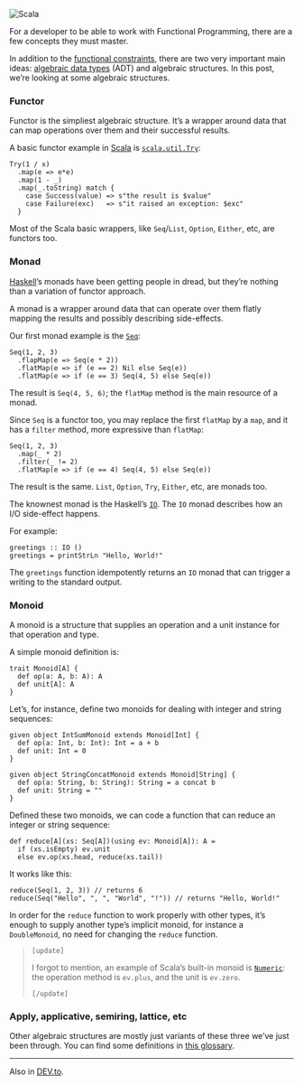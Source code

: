 ![Scala](//cacilhas.info/img/scala.png)

For a developer to be able to work with Functional Programming, there are a few concepts they must master.

In addition to the [functional constraints](/2019/09/lies-they-told-you.html), there are two very important main ideas: [algebraic data types](/2020/10/type-isomorphism.html) (ADT) and algebraic structures. In this post, we’re looking at some algebraic structures.

### Functor

Functor is the simpliest algebraic structure. It’s a wrapper around data that can map operations over them and their successful results.

A basic functor example in [Scala](https://www.scala-lang.org/) is [`scala.util.Try`](https://www.scala-lang.org/api/current/scala/util/Try.html):

    Try(1 / x)
      .map(e => e*e)
      .map(1 - _)
      .map(_.toString) match {
        case Success(value) => s"the result is $value"
        case Failure(exc)   => s"it raised an exception: $exc"
      }

Most of the Scala basic wrappers, like `Seq`/`List`, `Option`, `Either`, etc, are functors too.

### Monad

[Haskell](https://www.haskell.org/)’s monads have been getting people in dread, but they’re nothing than a variation of functor approach.

A monad is a wrapper around data that can operate over them flatly mapping the results and possibly describing side-effects.

Our first monad example is the [`Seq`](https://www.scala-lang.org/api/current/scala/collection/immutable/Seq.html):

    Seq(1, 2, 3)
      .flapMap(e => Seq(e * 2))
      .flatMap(e => if (e == 2) Nil else Seq(e))
      .flatMap(e => if (e == 3) Seq(4, 5) else Seq(e))

The result is `Seq(4, 5, 6)`; the `flatMap` method is the main resource of a monad.

Since `Seq` is a functor too, you may replace the first `flatMap` by a `map`, and it has a `filter` method, more expressive than `flatMap`:

    Seq(1, 2, 3)
      .map(_ * 2)
      .filter(_ != 2)
      .flatMap(e => if (e == 4) Seq(4, 5) else Seq(e))

The result is the same. `List`, `Option`, `Try`, `Either`, etc, are monads too.

The knownest monad is the Haskell’s [`IO`](https://wiki.haskell.org/Introduction_to_IO). The `IO` monad describes how an I/O side-effect happens.

For example:

    greetings :: IO ()
    greetings = printStrLn "Hello, World!"

The `greetings` function idempotently returns an `IO` monad that can trigger a writing to the standard output.

### Monoid

A monoid is a structure that supplies an operation and a unit instance for that operation and type.

A simple monoid definition is:

    trait Monoid[A] {
      def op(a: A, b: A): A
      def unit[A]: A
    }

Let’s, for instance, define two monoids for dealing with integer and string sequences:

    given object IntSumMonoid extends Monoid[Int] {
      def op(a: Int, b: Int): Int = a + b
      def unit: Int = 0
    }
    
    given object StringConcatMonoid extends Monoid[String] {
      def op(a: String, b: String): String = a concat b
      def unit: String = ""
    }

Defined these two monoids, we can code a function that can reduce an integer or string sequence:

    def reduce[A](xs: Seq[A])(using ev: Monoid[A]): A =
      if (xs.isEmpty) ev.unit
      else ev.op(xs.head, reduce(xs.tail))

It works like this:

    reduce(Seq(1, 2, 3)) // returns 6
    reduce(Seq("Hello", ", ", "World", "!")) // returns "Hello, World!"

In order for the `reduce` function to work properly with other types, it’s enough to supply another type’s implicit monoid, for instance a `DoubleMonoid`, no need for changing the `reduce` function.

> `[update]`
> 
> I forgot to mention, an example of Scala’s built-in monoid is [`Numeric`](https://www.scala-lang.org/api/current/scala/math/Numeric.html): the operation method is `ev.plus`, and the unit is `ev.zero`.
> 
> `[/update]`

### Apply, applicative, semiring, lattice, etc

Other algebraic structures are mostly just variants of these three we’ve just been through. You can find some definitions in [this glossary](https://www.linkedin.com/pulse/glossary-functional-programming-john-de-goes/).

* * *

Also in [DEV.to](https://dev.to/cacilhas/algebraic-structures-2g9o).
